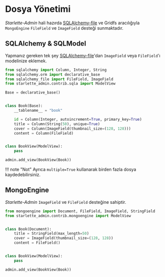 # Dosya Yönetimi

*Starlette-Admin* hali hazırda [SQLAlchemy-file](https://github.com/jowilf/sqlalchemy-file) ve Gridfs aracılığıyla `MongoEngine` `FileField` ve `ImageField` desteği sunmaktadır.

## SQLAlchemy & SQLModel

Yapmanız gereken tek şey [SQLAlchemy-file](https://github.com/jowilf/sqlalchemy-file)'dan `ImageField` veya `FileField`'ı modelinize eklemek.

```python
from sqlalchemy import Column, Integer, String
from sqlalchemy.orm import declarative_base
from sqlalchemy_file import FileField, ImageField
from starlette_admin.contrib.sqla import ModelView

Base = declarative_base()


class Book(Base):
    __tablename__ = "book"

    id = Column(Integer, autoincrement=True, primary_key=True)
    title = Column(String(50), unique=True)
    cover = Column(ImageField(thumbnail_size=(128, 128)))
    content = Column(FileField)


class BookView(ModelView):
    pass

admin.add_view(BookView(Book))
```

!!! note "Not"
    Ayrıca `multiple=True` kullanarak birden fazla dosya kaydedebilirsiniz.

## MongoEngine

*Starlette-Admin* `ImageField` ve `FileField` desteğine sahiptir.

```python
from mongoengine import Document, FileField, ImageField, StringField
from starlette_admin.contrib.mongoengine import ModelView


class Book(Document):
    title = StringField(max_length=50)
    cover = ImageField(thumbnail_size=(128, 128))
    content = FileField()


class BookView(ModelView):
    pass

admin.add_view(BookView(Book))
```
